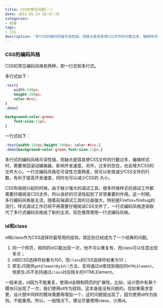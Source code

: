 ```yaml
---
title: CSS的常见问题(一)
date: 2015-05-24 18:47:10
categories:
- 前端
tags:
- CSS
description: "多行式的编码风格可读性强，但缺点是容易使CSS文件的行数过多，编辑样式时，需要来回滚动编辑器，影响开发速度，另外，过多的空白，也会增大CSS的文件大小。一行式编码风格在可读性方面稍差，但可以有效减少CSS文件的行数，有利于提高开发速度，同时也可以减少CSS的大小。"
---
```


### CSS的编码风格

CSS的常见编码风格有两种，即一行式和多行式。

多行式如下：
```css
.test{
    width:100px;
    height:200px;
    color:#ccc;
}
.demo{
    
background-color:green;
    font-size:12px;
}
```

一行式如下：
```css
.test{width:100px;height:200px; color:#ccc;}
.demo{background-color:green;font-size:12px;}
```

多行式的编码风格可读性强，但缺点是容易使CSS文件的行数过多，编辑样式时，需要来回滚动编辑器，影响开发速度，另外，过多的空白，也会增大CSS的文件大小。一行式编码风格在可读性方面稍差，但可以有效减少CSS文件的行数，有利于提高开发速度，同时也可以减少CSS的 大小。

CSS布局刚兴起的时候，由于缺少强大的调试工具，很多时候样式的调试工作都需要仔细阅读CSS文件，所以良好的可读性起到了非常重要的作用。这一时期，多行编码风格是主流。随着前端调试工具的日益强大，特别是Firefox+firebug的流行，样式调试工作已经不再需要仔细阅读CSS文件了，一行式编码风格逐渐取代了多行式编码风格成了新的主流，现在推荐使用一行式编码风格。

### id和class

id和class作为CSS选择符最常用的挂钩，其区别已经成为了一个经典的问题。
1. 同一个网页，相同的id只能出现一次，他不可以重复有，而class可以任意出现多次；
2. id的CSS选择符权重为100，而`class`的CSS选择符权重为10；
3. 原生JS提供`getElementById()`方法，支持通过id查找到相应的`HTMLElement`，但原生JS不支持通过`class`对应相关的HTMLElement。

一般来说，id因为不能重复，使用id会限制网页的扩展性。比如，设计图中有某个模块只出现了一次，我们使用id作为挂钩，这本身是没有问题的。但如果需求变更，设计图中同样的模块需要再增加一个，这时问题就出现了，因为使用id作为挂钩，不能重用。所以，一般情况下，建议尽量使用class，少用id。